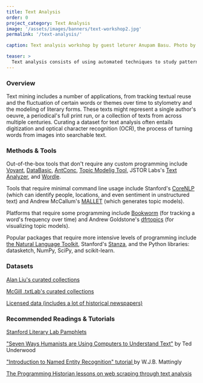 ```yaml
---
title: Text Analysis
order: 0
project_category: Text Analysis
image: '/assets/images/banners/text-workshop2.jpg'
permalink: '/text-analysis/'

caption: Text analysis workshop by guest leturer Anupam Basu. Photo by Monica Ong Reed.

teaser: >
  Text analysis consists of using automated techniques to study patterns in large text collections. Click to read more about text analysis methods and resources.
---
```


### Overview

Text mining includes a number of applications, from tracking textual reuse and the fluctuation of certain words or themes over time to stylometry and the modeling of literary forms. These texts might represent a single author's oeuvre, a periodical's full print run, or a collection of texts from across multiple centuries. Curating a dataset for text analysis often entails digitization and optical character recognition (OCR), the process of turning words from images into searchable text.

### Methods & Tools

Out-of-the-box tools that don't require any custom programming include <a href='https://voyant-tools.org/' target='_blank'>Voyant</a>, <a href='https://databasic.io/en/' target='_blank'>DataBasic</a>, <a href='http://www.laurenceanthony.net/software/antconc/' target='_blank'>AntConc</a>, <a href='https://github.com/senderle/topic-modeling-tool' target='_blank'>Topic Modelig Tool</a>, JSTOR Labs's <a href='https://www.jstor.org/analyze/analyzer/progress' target='_blank'>Text Analyzer</a>, and <a href='http://www.wordle.net/create' target='_blank'>Wordle</a>.

Tools that require minimal command line usage include Stanford's <a href='https://stanfordnlp.github.io/CoreNLP/' target='_blank'>CoreNLP</a> (which can identify people, locations, and even sentiment in unstructured text) and Andrew McCallum's <a href='http://mallet.cs.umass.edu/' target='_blank'>MALLET</a> (which generates topic models).

Platforms that require some programming include <a href='https://github.com/Bookworm-project/BookwormDB' target='_blank'>Bookworm</a> (for tracking a word's frequency over time) and Andrew Goldstone's <a href='https://github.com/agoldst/dfrtopics/' target='_blank'>dfrtopics</a> (for visualizing topic models).

Popular packages that require more intensive levels of programming include <a href='http://www.nltk.org/' target='_blank'>the Natural Language Toolkit</a>, Stanford's <a href='https://stanfordnlp.github.io/stanza/' target='_blank'>Stanza</a>, and the Python libraries: datasketch, NumPy, SciPy, and scikit-learn.

### Datasets
<a href='http://dhresourcesforprojectbuilding.pbworks.com/w/page/69244469/Data%20Collections%20and%20Datasets' target='_blank'>Alan Liu's curated collections</a>

<a href='https://txtlab.org/data-sets/' target='_blank'>McGill .txtLab's curated collections</a>

<a href='https://dhlab.yale.edu/news/2020-01-20-text-mining.html' target='_blank'>Licensed data (includes a lot of historical newspapers)</a>

### Recommended Readings & Tutorials
<a href='https://litlab.stanford.edu/pamphlets/' target='_blank'>Stanford Literary Lab Pamphlets</a>

<a href='https://tedunderwood.com/2015/06/04/seven-ways-humanists-are-using-computers-to-understand-text/' target='_blank'>"Seven Ways Humanists are Using Computers to Understand Text"</a> by Ted Underwood

<a href='https://ner.pythonhumanities.com/intro.html' target='_blank'>"Introduction to Named Entity Recognition" tutorial </a> by W.J.B. Mattingly

<a href='https://programminghistorian.org/en/lessons/' target='_blank'>The Programming Historian lessons on web scraping through text analysis</a>


